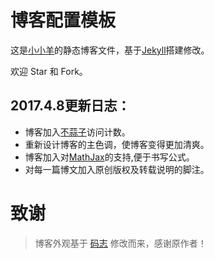 # 博客配置模板

这是[小小羊](http://yangfangs.github.io/)的静态博客文件，基于[Jekyll](https://jekyllrb.com/)搭建修改。

欢迎 Star 和 Fork。

## 2017.4.8更新日志：

* 博客加入[不蒜子](http://busuanzi.ibruce.info/)访问计数。
* 重新设计博客的主色调，使博客变得更加清爽。
* 博客加入对[MathJax](https://www.mathjax.org/)的支持,便于书写公式。
* 对每一篇博文加入原创版权及转载说明的脚注。

# 致谢

> 博客外观基于 [码志](http://mazhuang.org/) 修改而来，感谢原作者！



